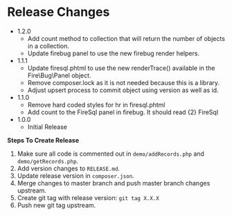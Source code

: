 # Release Changes

* 1.2.0
    * Add count method to collection that will return the number of objects in a collection.
    * Update firebug panel to use the new firebug render helpers.
* 1.1.1
    * Update firesql.phtml to use the new renderTrace() available in the Fire\Bug\Panel object.
    * Remove composer.lock as it is not needed because this is a library.
    * Adjust upsert process to commit object using version as well as id.
* 1.1.0
    * Remove hard coded styles for hr in firesql.phtml
    * Add count to the FireSql panel in firebug. It should read {2} FireSql
* 1.0.0
    * Initial Release

**Steps To Create Release**

1. Make sure all code is commented out in `demo/addRecords.php` and `demo/getRecords.php`.
1. Add version changes to `RELEASE.md`.
2. Update release version in `composer.json`.
3. Merge changes to master branch and push master branch changes upstream.
4. Create git tag with release version: `git tag X.X.X`
5. Push new git tag upstream.
